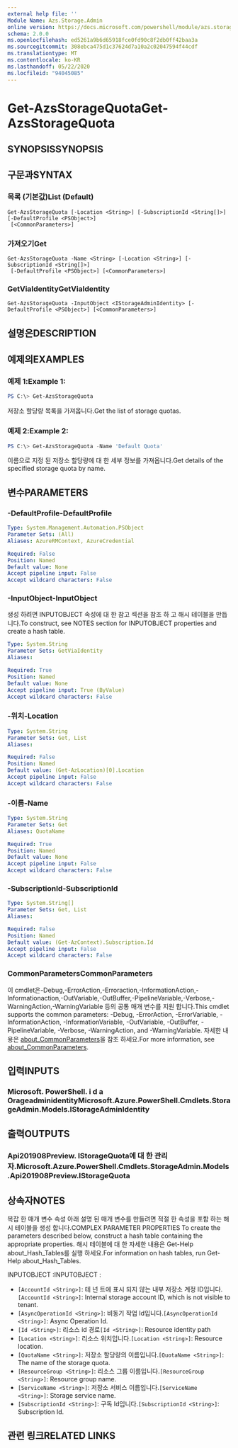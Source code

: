 ```yaml
---
external help file: ''
Module Name: Azs.Storage.Admin
online version: https://docs.microsoft.com/powershell/module/azs.storage.admin/get-azsstoragequota
schema: 2.0.0
ms.openlocfilehash: ed5261a9b6d65918fce0fd90c8f2db0ff42baa3a
ms.sourcegitcommit: 308ebca475d1c37624d7a10a2c02047594f44cdf
ms.translationtype: MT
ms.contentlocale: ko-KR
ms.lasthandoff: 05/22/2020
ms.locfileid: "94045085"
---
```

# <span data-ttu-id="03a21-101">Get-AzsStorageQuota</span><span class="sxs-lookup"><span data-stu-id="03a21-101">Get-AzsStorageQuota</span></span>

## <span data-ttu-id="03a21-102">SYNOPSIS</span><span class="sxs-lookup"><span data-stu-id="03a21-102">SYNOPSIS</span></span>


## <span data-ttu-id="03a21-103">구문과</span><span class="sxs-lookup"><span data-stu-id="03a21-103">SYNTAX</span></span>

### <span data-ttu-id="03a21-104">목록 (기본값)</span><span class="sxs-lookup"><span data-stu-id="03a21-104">List (Default)</span></span>
```
Get-AzsStorageQuota [-Location <String>] [-SubscriptionId <String[]>] [-DefaultProfile <PSObject>]
 [<CommonParameters>]
```

### <span data-ttu-id="03a21-105">가져오기</span><span class="sxs-lookup"><span data-stu-id="03a21-105">Get</span></span>
```
Get-AzsStorageQuota -Name <String> [-Location <String>] [-SubscriptionId <String[]>]
 [-DefaultProfile <PSObject>] [<CommonParameters>]
```

### <span data-ttu-id="03a21-106">GetViaIdentity</span><span class="sxs-lookup"><span data-stu-id="03a21-106">GetViaIdentity</span></span>
```
Get-AzsStorageQuota -InputObject <IStorageAdminIdentity> [-DefaultProfile <PSObject>] [<CommonParameters>]
```

## <span data-ttu-id="03a21-107">설명은</span><span class="sxs-lookup"><span data-stu-id="03a21-107">DESCRIPTION</span></span>


## <span data-ttu-id="03a21-108">예제의</span><span class="sxs-lookup"><span data-stu-id="03a21-108">EXAMPLES</span></span>

### <span data-ttu-id="03a21-109">예제 1:</span><span class="sxs-lookup"><span data-stu-id="03a21-109">Example 1:</span></span>
```powershell
PS C:\> Get-AzsStorageQuota
```

<span data-ttu-id="03a21-110">저장소 할당량 목록을 가져옵니다.</span><span class="sxs-lookup"><span data-stu-id="03a21-110">Get the list of storage quotas.</span></span>

### <span data-ttu-id="03a21-111">예제 2:</span><span class="sxs-lookup"><span data-stu-id="03a21-111">Example 2:</span></span>
```powershell
PS C:\> Get-AzsStorageQuota -Name 'Default Quota'
```

<span data-ttu-id="03a21-112">이름으로 지정 된 저장소 할당량에 대 한 세부 정보를 가져옵니다.</span><span class="sxs-lookup"><span data-stu-id="03a21-112">Get details of the specified storage quota by name.</span></span>

## <span data-ttu-id="03a21-113">변수</span><span class="sxs-lookup"><span data-stu-id="03a21-113">PARAMETERS</span></span>

### <span data-ttu-id="03a21-114">-DefaultProfile</span><span class="sxs-lookup"><span data-stu-id="03a21-114">-DefaultProfile</span></span>


```yaml
Type: System.Management.Automation.PSObject
Parameter Sets: (All)
Aliases: AzureRMContext, AzureCredential

Required: False
Position: Named
Default value: None
Accept pipeline input: False
Accept wildcard characters: False

```

### <span data-ttu-id="03a21-115">-InputObject</span><span class="sxs-lookup"><span data-stu-id="03a21-115">-InputObject</span></span>
<span data-ttu-id="03a21-116">생성 하려면 INPUTOBJECT 속성에 대 한 참고 섹션을 참조 하 고 해시 테이블을 만듭니다.</span><span class="sxs-lookup"><span data-stu-id="03a21-116">To construct, see NOTES section for INPUTOBJECT properties and create a hash table.</span></span>

```yaml
Type: System.String
Parameter Sets: GetViaIdentity
Aliases:

Required: True
Position: Named
Default value: None
Accept pipeline input: True (ByValue)
Accept wildcard characters: False

```

### <span data-ttu-id="03a21-117">-위치</span><span class="sxs-lookup"><span data-stu-id="03a21-117">-Location</span></span>


```yaml
Type: System.String
Parameter Sets: Get, List
Aliases:

Required: False
Position: Named
Default value: (Get-AzLocation)[0].Location
Accept pipeline input: False
Accept wildcard characters: False

```

### <span data-ttu-id="03a21-118">-이름</span><span class="sxs-lookup"><span data-stu-id="03a21-118">-Name</span></span>


```yaml
Type: System.String
Parameter Sets: Get
Aliases: QuotaName

Required: True
Position: Named
Default value: None
Accept pipeline input: False
Accept wildcard characters: False

```

### <span data-ttu-id="03a21-119">-SubscriptionId</span><span class="sxs-lookup"><span data-stu-id="03a21-119">-SubscriptionId</span></span>


```yaml
Type: System.String[]
Parameter Sets: Get, List
Aliases:

Required: False
Position: Named
Default value: (Get-AzContext).Subscription.Id
Accept pipeline input: False
Accept wildcard characters: False

```

### <span data-ttu-id="03a21-120">CommonParameters</span><span class="sxs-lookup"><span data-stu-id="03a21-120">CommonParameters</span></span>
<span data-ttu-id="03a21-121">이 cmdlet은-Debug,-ErrorAction,-Erroraction,-InformationAction,-Informationaction,-OutVariable,-OutBuffer,-PipelineVariable,-Verbose,-WarningAction,-WarningVariable 등의 공통 매개 변수를 지원 합니다.</span><span class="sxs-lookup"><span data-stu-id="03a21-121">This cmdlet supports the common parameters: -Debug, -ErrorAction, -ErrorVariable, -InformationAction, -InformationVariable, -OutVariable, -OutBuffer, -PipelineVariable, -Verbose, -WarningAction, and -WarningVariable.</span></span> <span data-ttu-id="03a21-122">자세한 내용은 [about_CommonParameters](http://go.microsoft.com/fwlink/?LinkID=113216)을 참조 하세요.</span><span class="sxs-lookup"><span data-stu-id="03a21-122">For more information, see [about_CommonParameters](http://go.microsoft.com/fwlink/?LinkID=113216).</span></span>

## <span data-ttu-id="03a21-123">입력</span><span class="sxs-lookup"><span data-stu-id="03a21-123">INPUTS</span></span>

### <span data-ttu-id="03a21-124">Microsoft. PowerShell. i d a Orageadminidentity</span><span class="sxs-lookup"><span data-stu-id="03a21-124">Microsoft.Azure.PowerShell.Cmdlets.StorageAdmin.Models.IStorageAdminIdentity</span></span>

## <span data-ttu-id="03a21-125">출력</span><span class="sxs-lookup"><span data-stu-id="03a21-125">OUTPUTS</span></span>

### <span data-ttu-id="03a21-126">Api201908Preview. IStorageQuota에 대 한 관리자.</span><span class="sxs-lookup"><span data-stu-id="03a21-126">Microsoft.Azure.PowerShell.Cmdlets.StorageAdmin.Models.Api201908Preview.IStorageQuota</span></span>



## <span data-ttu-id="03a21-127">상속자</span><span class="sxs-lookup"><span data-stu-id="03a21-127">NOTES</span></span>

<span data-ttu-id="03a21-128">복잡 한 매개 변수 속성 아래 설명 된 매개 변수를 만들려면 적절 한 속성을 포함 하는 해시 테이블을 생성 합니다.</span><span class="sxs-lookup"><span data-stu-id="03a21-128">COMPLEX PARAMETER PROPERTIES To create the parameters described below, construct a hash table containing the appropriate properties.</span></span> <span data-ttu-id="03a21-129">해시 테이블에 대 한 자세한 내용은 Get-Help about_Hash_Tables를 실행 하세요.</span><span class="sxs-lookup"><span data-stu-id="03a21-129">For information on hash tables, run Get-Help about_Hash_Tables.</span></span>

<span data-ttu-id="03a21-130">INPUTOBJECT <IStorageAdminIdentity> :</span><span class="sxs-lookup"><span data-stu-id="03a21-130">INPUTOBJECT <IStorageAdminIdentity>:</span></span> 
  - <span data-ttu-id="03a21-131">`[AccountId <String>]`: 테 넌 트에 표시 되지 않는 내부 저장소 계정 ID입니다.</span><span class="sxs-lookup"><span data-stu-id="03a21-131">`[AccountId <String>]`: Internal storage account ID, which is not visible to tenant.</span></span>
  - <span data-ttu-id="03a21-132">`[AsyncOperationId <String>]`: 비동기 작업 Id입니다.</span><span class="sxs-lookup"><span data-stu-id="03a21-132">`[AsyncOperationId <String>]`: Async Operation Id.</span></span>
  - <span data-ttu-id="03a21-133">`[Id <String>]`: 리소스 id 경로</span><span class="sxs-lookup"><span data-stu-id="03a21-133">`[Id <String>]`: Resource identity path</span></span>
  - <span data-ttu-id="03a21-134">`[Location <String>]`: 리소스 위치입니다.</span><span class="sxs-lookup"><span data-stu-id="03a21-134">`[Location <String>]`: Resource location.</span></span>
  - <span data-ttu-id="03a21-135">`[QuotaName <String>]`: 저장소 할당량의 이름입니다.</span><span class="sxs-lookup"><span data-stu-id="03a21-135">`[QuotaName <String>]`: The name of the storage quota.</span></span>
  - <span data-ttu-id="03a21-136">`[ResourceGroup <String>]`: 리소스 그룹 이름입니다.</span><span class="sxs-lookup"><span data-stu-id="03a21-136">`[ResourceGroup <String>]`: Resource group name.</span></span>
  - <span data-ttu-id="03a21-137">`[ServiceName <String>]`: 저장소 서비스 이름입니다.</span><span class="sxs-lookup"><span data-stu-id="03a21-137">`[ServiceName <String>]`: Storage service name.</span></span>
  - <span data-ttu-id="03a21-138">`[SubscriptionId <String>]`: 구독 Id입니다.</span><span class="sxs-lookup"><span data-stu-id="03a21-138">`[SubscriptionId <String>]`: Subscription Id.</span></span>

## <span data-ttu-id="03a21-139">관련 링크</span><span class="sxs-lookup"><span data-stu-id="03a21-139">RELATED LINKS</span></span>

